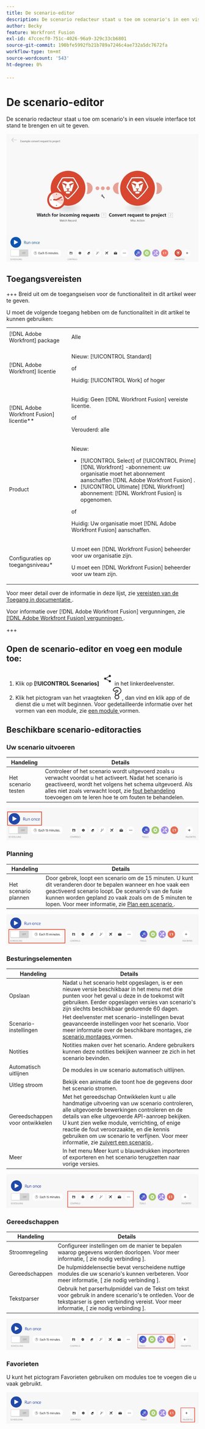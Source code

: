 ```yaml
---
title: De scenario-editor
description: De scenario redacteur staat u toe om scenario's in een visuele interface tot stand te brengen en uit te geven.
author: Becky
feature: Workfront Fusion
exl-id: 47ccecf0-751c-4026-96a9-329c33cb6801
source-git-commit: 190bfe5992fb21b789a7246c4ae732a5dc7672fa
workflow-type: tm+mt
source-wordcount: '543'
ht-degree: 0%

---
```


# De scenario-editor

De scenario redacteur staat u toe om scenario&#39;s in een visuele interface tot stand te brengen en uit te geven.

![](assets/scenario-editor.jpg)

## Toegangsvereisten

+++ Breid uit om de toegangseisen voor de functionaliteit in dit artikel weer te geven.

U moet de volgende toegang hebben om de functionaliteit in dit artikel te kunnen gebruiken:

<table style="table-layout:auto">
 <col> 
 <col> 
 <tbody> 
  <tr> 
   <td role="rowheader">[!DNL Adobe Workfront] package</td> 
   <td> <p>Alle</p> </td> 
  </tr> 
  <tr data-mc-conditions=""> 
   <td role="rowheader">[!DNL Adobe Workfront] licentie</td> 
   <td> <p>Nieuw: [!UICONTROL Standard]</p><p>of</p><p>Huidig: [!UICONTROL Work] of hoger</p> </td> 
  </tr> 
  <tr> 
   <td role="rowheader">[!DNL Adobe Workfront Fusion] licentie**</td> 
   <td>
   <p>Huidig: Geen [!DNL Workfront Fusion] vereiste licentie.</p>
   <p>of</p>
   <p>Verouderd: alle </p>
   </td> 
  </tr> 
  <tr> 
   <td role="rowheader">Product</td> 
   <td>
   <p>Nieuw:</p> <ul><li>[!UICONTROL Select] of [!UICONTROL Prime] [!DNL Workfront] -abonnement: uw organisatie moet het abonnement aanschaffen [!DNL Adobe Workfront Fusion] .</li><li>[!UICONTROL Ultimate] [!DNL Workfront] abonnement: [!DNL Workfront Fusion] is opgenomen.</li></ul>
   <p>of</p>
   <p>Huidig: Uw organisatie moet [!DNL Adobe Workfront Fusion] aanschaffen.</p>
   </td> 
  </tr>
  <tr data-mc-conditions=""> 
   <td role="rowheader">Configuraties op toegangsniveau*</td> 
   <td> 
     <p>U moet een [!DNL Workfront Fusion] beheerder voor uw organisatie zijn.</p>
     <p>U moet een [!DNL Workfront Fusion] beheerder voor uw team zijn.</p>
   </td> 
  </tr> 
   </td> 
  </tr> 
 </tbody> 
</table>

Voor meer detail over de informatie in deze lijst, zie [ vereisten van de Toegang in documentatie ](/help/workfront-fusion/references/licenses-and-roles/access-level-requirements-in-documentation.md).

Voor informatie over [!DNL Adobe Workfront Fusion] vergunningen, zie [[!DNL Adobe Workfront Fusion]  vergunningen ](/help/workfront-fusion/set-up-and-manage-workfront-fusion/licensing-operations-overview/license-automation-vs-integration.md).

+++

## Open de scenario-editor en voeg een module toe:

1. Klik op **[!UICONTROL Scenarios]** ![](assets/scenarios-icon.png) in het linkerdeelvenster.
1. Klik het pictogram van het vraagteken ![ vraagpictogram ](assets/question-mark-full-size.png), dan vind en klik app of de dienst die u met wilt beginnen. Voor gedetailleerde informatie over het vormen van een module, zie [ een module ](/help/workfront-fusion/create-scenarios/add-modules/configure-a-modules-settings.md) vormen.

## Beschikbare scenario-editoracties

### Uw scenario uitvoeren

| Handeling | Details |
|----------|----------|
| Het scenario testen | Controleer of het scenario wordt uitgevoerd zoals u verwacht voordat u het activeert. Nadat het scenario is geactiveerd, wordt het volgens het schema uitgevoerd. Als alles niet zoals verwacht loopt, zie [ fout behandeling ](/help/workfront-fusion/create-scenarios/config-error-handling/error-handling.md) toevoegen om te leren hoe te om fouten te behandelen. |

![ looppasscenario knoop ](assets/run-your-scenario.png)

### Planning

| Handeling | Details |
|----------|----------|
| Het scenario plannen | Door gebrek, loopt een scenario om de 15 minuten. U kunt dit veranderen door te bepalen wanneer en hoe vaak een geactiveerd scenario loopt. De scenario&#39;s van de fusie kunnen worden gepland zo vaak zoals om de 5 minuten te lopen. Voor meer informatie, zie [ Plan een scenario ](/help/workfront-fusion/create-scenarios/config-scenarios-settings/schedule-a-scenario.md). |

![ het plannen paneel ](assets/scheduling-scenario-editor.png)

### Besturingselementen

| Handeling | Details |
|----------|----------|
| Opslaan | Nadat u het scenario hebt opgeslagen, is er een nieuwe versie beschikbaar in het menu met drie punten voor het geval u deze in de toekomst wilt gebruiken. Eerder opgeslagen versies van scenario&#39;s zijn slechts beschikbaar gedurende 60 dagen. |
| Scenario-instellingen | Het deelvenster met scenario-instellingen bevat geavanceerde instellingen voor het scenario. Voor meer informatie over de beschikbare montages, zie [ scenario montages ](/help/workfront-fusion/create-scenarios/config-scenarios-settings/configure-scenario-settings.md) vormen. |
| Notities | Notities maken over het scenario. Andere gebruikers kunnen deze notities bekijken wanneer ze zich in het scenario bevinden. |
| Automatisch uitlijnen | De modules in uw scenario automatisch uitlijnen. |
| Uitleg stroom | Bekijk een animatie die toont hoe de gegevens door het scenario stromen. |
| Gereedschappen voor ontwikkelen | Met het gereedschap Ontwikkelen kunt u alle handmatige uitvoering van uw scenario controleren, alle uitgevoerde bewerkingen controleren en de details van elke uitgevoerde API-aanroep bekijken. U kunt zien welke module, verrichting, of enige reactie de fout veroorzaakte, en die kennis gebruiken om uw scenario te verfijnen. Voor meer informatie, zie [ zuivert een scenario ](/help/workfront-fusion/manage-scenarios/debug-a-scenario.md). |
| Meer | In het menu Meer kunt u blauwdrukken importeren of exporteren en het scenario terugzetten naar vorige versies. |

![ controles paneel ](assets/controls-editor-scenario.png)

### Gereedschappen

| Handeling | Details |
|----------|----------|
| Stroomregeling | Configureer instellingen om de manier te bepalen waarop gegevens worden doorlopen. Voor meer informatie, [ zie nodig verbinding ]. |
| Gereedschappen | De hulpmiddelensectie bevat verscheidene nuttige modules die uw scenario&#39;s kunnen verbeteren. Voor meer informatie, [ zie nodig verbinding ]. |
| Tekstparser | Gebruik het parserhulpmiddel van de Tekst om tekst voor gebruik in andere scenario&#39;s te ontleden. Voor de tekstparser is geen verbinding vereist. Voor meer informatie, [ zie nodig verbinding ]. |

![ hulpmiddelenpaneel ](assets/tools-scenario-editor.png)

### Favorieten

U kunt het pictogram Favorieten gebruiken om modules toe te voegen die u vaak gebruikt.

![ het paneel van Favorieten ](assets/favorites-scenario-editor.png)
